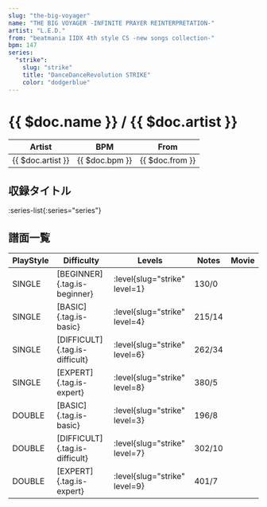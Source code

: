 ```yaml
---
slug: "the-big-voyager"
name: "THE BIG VOYAGER -INFINITE PRAYER REINTERPRETATION-"
artist: "L.E.D."
from: "beatmania IIDX 4th style CS -new songs collection-"
bpm: 147
series:
  "strike":
    slug: "strike"
    title: "DanceDanceRevolution STRIKE"
    color: "dodgerblue"
---
```


# {{ $doc.name }} / {{ $doc.artist }}

|Artist|BPM|From|
|------|---|----|
|{{ $doc.artist }}|{{ $doc.bpm }}|{{ $doc.from }}|

## 収録タイトル

:series-list{:series="series"}

## 譜面一覧

|PlayStyle|Difficulty|Levels|Notes|Movie|
|---------|----------|------|-----|-----|
|SINGLE|[BEGINNER]{.tag.is-beginner}|:level{slug="strike" level=1}|130/0||
|SINGLE|[BASIC]{.tag.is-basic}|:level{slug="strike" level=4}|215/14||
|SINGLE|[DIFFICULT]{.tag.is-difficult}|:level{slug="strike" level=6}|262/34||
|SINGLE|[EXPERT]{.tag.is-expert}|:level{slug="strike" level=8}|380/5||
|DOUBLE|[BASIC]{.tag.is-basic}|:level{slug="strike" level=3}|196/8||
|DOUBLE|[DIFFICULT]{.tag.is-difficult}|:level{slug="strike" level=7}|302/10||
|DOUBLE|[EXPERT]{.tag.is-expert}|:level{slug="strike" level=9}|401/7||
